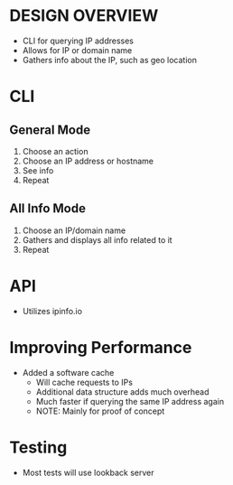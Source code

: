 # DESIGN OVERVIEW
- CLI for querying IP addresses
- Allows for IP or domain name
- Gathers info about the IP, such as geo location

# CLI
## General Mode
1. Choose an action
2. Choose an IP address or hostname
3. See info
4. Repeat

## All Info Mode
1. Choose an IP/domain name
2. Gathers and displays all info related to it
3. Repeat

# API
- Utilizes ipinfo.io

# Improving Performance
- Added a software cache
    - Will cache requests to IPs
    - Additional data structure adds much overhead
    - Much faster if querying the same IP address again
    - NOTE: Mainly for proof of concept

# Testing
- Most tests will use lookback server 